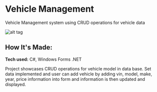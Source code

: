 # Vehicle Management
Vehicle Management system using CRUD operations for vehicle data

![alt tag](https://github.com/Peter-Palacios/Strata-site/blob/master/images/ProjectGifs/vehicleMgmt.gif)

## How It's Made:

**Tech used:** C#, Windows Forms .NET

Project showcases CRUD operations for vehicle model in data base. Set data implemented and user can add vehicle by adding vin, model, make, year, price information into form and information is then updated and displayed.
